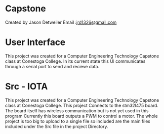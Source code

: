 # Capstone
Created by Jason Detweiler
Email :jrd1326@gmail.com


# User Interface
This project was created for a Computer Engineering Technology Capstone class at Conestoga College.
In its current state this UI communicates through a serial port to send and recieve data.

# Src - IOTA
This project was created for a Computer Engineering Technology Capstone class at Conestoga College.
This project Connects to the stm32l475 board. The board itself has wireless communication but is not yet used in this program
Currently this board outputs a PWM to control a motor.
The whole project is too big to upload to a single file so included are the main files included under the Src file in the project Directory.
